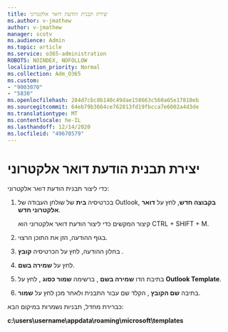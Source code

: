 ```yaml
---
title: יצירת תבנית הודעת דואר אלקטרוני
ms.author: v-jmathew
author: v-jmathew
manager: scotv
ms.audience: Admin
ms.topic: article
ms.service: o365-administration
ROBOTS: NOINDEX, NOFOLLOW
localization_priority: Normal
ms.collection: Adm_O365
ms.custom:
- "9003070"
- "5830"
ms.openlocfilehash: 284d7cbc8b140c49dae158663c560a65e17810eb
ms.sourcegitcommit: 64eb79b3664ce762813fd19fbcca7e6002a4d3de
ms.translationtype: MT
ms.contentlocale: he-IL
ms.lasthandoff: 12/14/2020
ms.locfileid: "49678579"
---
```

# <a name="create-an-email-message-template"></a>יצירת תבנית הודעת דואר אלקטרוני

כדי ליצור תבנית הודעת דואר אלקטרוני:

1. בכרטיסיה **בית** של שולחן העבודה של Outlook, **בקבוצה חדש**, לחץ על **דואר אלקטרוני חדש**.

    קיצור המקשים כדי ליצור הודעת דואר אלקטרוני הוא CTRL + SHIFT + M.

2. בגוף ההודעה, הזן את התוכן הרצוי.
3. בחלון ההודעה, לחץ על הכרטיסיה **קובץ** .
4. לחץ על **שמירה בשם**.
5. בתיבת הדו **שמירה בשם** , ברשימה **שמור כסוג** , לחץ על **Outlook Template**.
6. בתיבה **שם הקובץ** , הקלד שם עבור התבנית ולאחר מכן לחץ על **שמור**.

כברירת מחדל, תבניות נשמרות במיקום הבא:

**c:\users\username\appdata\roaming\microsoft\templates**
